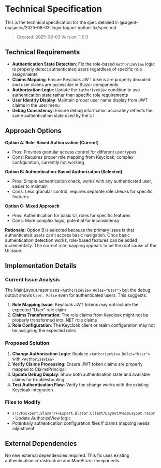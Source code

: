 # Technical Specification

This is the technical specification for the spec detailed in @.agent-os/specs/2025-08-03-login-logout-button-fix/spec.md

> Created: 2025-08-03
> Version: 1.0.0

## Technical Requirements

- **Authentication State Detection**: Fix the role-based `AuthorizeView` logic to properly detect authenticated users regardless of specific role assignments
- **Claims Mapping**: Ensure Keycloak JWT tokens are properly decoded and user claims are accessible in Blazor components
- **Authorization Logic**: Update the `AuthorizeView` condition to use authentication state rather than specific role requirements
- **User Identity Display**: Maintain proper user name display from JWT claims in the user menu
- **Debug Consistency**: Ensure debug information accurately reflects the same authentication state used by the UI

## Approach Options

**Option A: Role-Based Authorization (Current)**
- Pros: Provides granular access control for different user types
- Cons: Requires proper role mapping from Keycloak, complex configuration, currently not working

**Option B: Authentication-Based Authorization (Selected)**
- Pros: Simple authentication check, works with any authenticated user, easier to maintain
- Cons: Less granular control, requires separate role checks for specific features

**Option C: Mixed Approach**
- Pros: Authentication for basic UI, roles for specific features
- Cons: More complex logic, potential for inconsistency

**Rationale:** Option B is selected because the primary issue is that authenticated users can't access basic navigation. Once basic authentication detection works, role-based features can be added incrementally. The current role mapping appears to be the root cause of the UI issue.

## Implementation Details

### Current Issue Analysis

The MainLayout.razor uses `<AuthorizeView Roles="User">` but the debug output shows `User: False` even for authenticated users. This suggests:

1. **Role Mapping Issue**: Keycloak JWT tokens may not include the expected "User" role claim
2. **Claims Transformation**: The role claims from Keycloak might not be properly transformed into .NET role claims
3. **Role Configuration**: The Keycloak client or realm configuration may not be assigning the expected roles

### Proposed Solution

1. **Change Authorization Logic**: Replace `<AuthorizeView Roles="User">` with `<AuthorizeView>`
2. **Verify Claims Processing**: Ensure JWT token claims are properly mapped to ClaimsPrincipal
3. **Update Debug Display**: Show both authentication state and available claims for troubleshooting
4. **Test Authentication Flow**: Verify the change works with the existing Keycloak integration

### Files to Modify

- `src/FxExpert.Blazor/FxExpert.Blazor.Client/Layout/MainLayout.razor` - Update AuthorizeView logic
- Potentially authentication configuration files if claims mapping needs adjustment

## External Dependencies

No new external dependencies required. This fix uses existing authentication infrastructure and MudBlazor components.